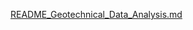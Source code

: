 [README_Geotechnical_Data_Analysis.md](https://github.com/kilickursat/ComprehensiveApp/files/14217980/README_Geotechnical_Data_Analysis.md)
